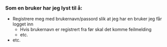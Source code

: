 ### Som en bruker har jeg lyst til å:

- Registrere meg med brukernavn/passord slik at jeg har en bruker jeg får logget inn
  - Hvis brukernavn er registrert fra før skal det komme feilmelding 
  - etc.
- etc.